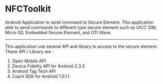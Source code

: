 # NFCToolkit
Android Application to send command to Secure Element.
This application able to send commands to different type secure element such as UICC SIM, Micro SD, Embedded Secure Element, and OTI Wave.
<hr>
This application use several API and library to access to the secure element. These API / Library are :
<ol>
  <li>Open Mobile API</li>
  <li>Device Fidelity API for Android 2.3.3</li>
  <li>Android Tag Tech API</li>
  <li>Copni SDK for Android 1.0.1.1</li>
</ol>
